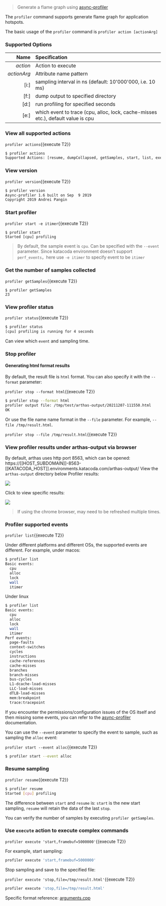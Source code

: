 
> Generate a flame graph using [async-profiler](https://github.com/jvm-profiling-tools/async-profiler)

The `profiler` command supports generate flame graph for application hotspots.

The basic usage of the `profiler` command is `profiler action [actionArg]`

### Supported Options

|Name|Specification|
|---:|:---|
|*action*|Action to execute|
|*actionArg*|Attribute name pattern|
|[i:]|sampling interval in ns (default: 10'000'000, i.e. 10 ms)|
|[f:]|dump output to specified directory|
|[d:]|run profiling for specified seconds|
|[e:]|which event to trace (cpu, alloc, lock, cache-misses etc.), default value is cpu|
 
### View all supported actions

`profiler actions`{{execute T2}}

```bash
$ profiler actions
Supported Actions: [resume, dumpCollapsed, getSamples, start, list, execute, version, stop, load, dumpFlat, actions, dumpTraces, status]
```


### View version

`profiler version`{{execute T2}}

```bash
$ profiler version
Async-profiler 1.6 built on Sep  9 2019
Copyright 2019 Andrei Pangin
```

### Start profiler

`profiler start -e itimer`{{execute T2}}

```
$ profiler start
Started [cpu] profiling
```

> By default, the sample event is `cpu`. Can be specified with the `--event` parameter.
> Since katacoda environment doesn't support `perf_events`，here use `-e itimer` to specify event to be `itimer`


### Get the number of samples collected

`profiler getSamples`{{execute T2}}

```
$ profiler getSamples
23
```

### View profiler status

`profiler status`{{execute T2}}

```bash
$ profiler status
[cpu] profiling is running for 4 seconds
```

Can view which `event` and sampling time.

### Stop profiler


#### Generating html format results

By default, the result file is `html` format. You can also specify it with the `--format` parameter:

`profiler stop --format html`{{execute T2}}

```bash
$ profiler stop --format html
profiler output file: /tmp/test/arthas-output/20211207-111550.html
OK
```

Or use the file name name format in the `--file` parameter. For example, `--file /tmp/result.html`.

`profiler stop --file /tmp/result.html`{{execute T2}}

### View profiler results under arthas-output via browser

By default, arthas uses http port 8563, which can be opened: https://[[HOST_SUBDOMAIN]]-8563-[[KATACODA_HOST]].environments.katacoda.com/arthas-output/ View the `arthas-output` directory below Profiler results:

![](https://arthas.aliyun.com/doc/_images/arthas-output.jpg)

Click to view specific results:

![](https://arthas.aliyun.com/doc/_images/arthas-output-svg.jpg)

> If using the chrome browser, may need to be refreshed multiple times.

### Profiler supported events

`profiler list`{{execute T2}}

Under different platforms and different OSs, the supported events are different. For example, under macos:

```bash
$ profiler list
Basic events:
  cpu
  alloc
  lock
  wall
  itimer
```

Under linux

```bash
$ profiler list
Basic events:
  cpu
  alloc
  lock
  wall
  itimer
Perf events:
  page-faults
  context-switches
  cycles
  instructions
  cache-references
  cache-misses
  branches
  branch-misses
  bus-cycles
  L1-dcache-load-misses
  LLC-load-misses
  dTLB-load-misses
  mem:breakpoint
  trace:tracepoint
```

If you encounter the permissions/configuration issues of the OS itself and then missing some events, you can refer to the [async-profiler](https://github.com/jvm-profiling-tools/async-profiler) documentation.

You can use the `--event` parameter to specify the event to sample, such as sampling the `alloc` event:

`profiler start --event alloc`{{execute T2}}

```bash
$ profiler start --event alloc
```


### Resume sampling

`profiler resume`{{execute T2}}

```bash
$ profiler resume
Started [cpu] profiling
```

The difference between `start` and `resume` is: `start` is the new start sampling, `resume` will retain the data of the last `stop`.

You can verify the number of samples by executing `profiler getSamples`.


### Use `execute` action to execute complex commands

`profiler execute 'start,framebuf=5000000'`{{execute T2}}

For example, start sampling:  

```bash
profiler execute 'start,framebuf=5000000'
```

Stop sampling and save to the specified file:

`profiler execute 'stop,file=/tmp/result.html'`{{execute T2}}

```bash
profiler execute 'stop,file=/tmp/result.html'
```

Specific format reference: [arguments.cpp](https://github.com/jvm-profiling-tools/async-profiler/blob/v2.5/src/arguments.cpp#L50)
